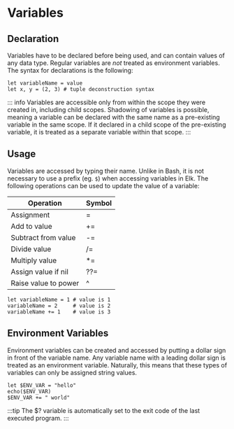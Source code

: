# Variables

## Declaration

Variables have to be declared before being used, and can contain values of any 
data type. Regular variables are _not_ treated as environment variables. The 
syntax for declarations is the following:

```elk
let variableName = value
let x, y = (2, 3) # tuple deconstruction syntax
```

::: info
Variables are accessible only from within the scope they were created in, 
including child scopes. Shadowing of variables is possible, meaning a variable 
can be declared with the same name as a pre-existing variable in the same 
scope. If it declared in a child scope of the pre-existing variable, it is 
treated as a separate variable within that scope.
:::

## Usage

Variables are accessed by typing their name. Unlike in Bash, it is not 
necessary to use a prefix (eg. `$`) when accessing variables in Elk. The 
following operations can be used to update the value of a variable:

| Operation            | Symbol |
|----------------------| ------ |
| Assignment           | =      |
| Add to value         | +=     |
| Subtract from value  | -=     |
| Divide value         | /=     |
| Multiply value       | \*=    |
| Assign value if nil  | ??=    |
| Raise value to power | ^      |

```elk
let variableName = 1 # value is 1
variableName = 2     # value is 2
variableName += 1    # value is 3
```

## Environment Variables

Environment variables can be created and accessed by putting a dollar sign in 
front of the variable name. Any variable name with a leading dollar sign is 
treated as an environment variable. Naturally, this means that these types of 
variables can only be assigned string values.

```elk
let $ENV_VAR = "hello"
echo($ENV_VAR)
$ENV_VAR += " world"
```

:::tip
The $? variable is automatically set to the exit code of the last
executed program.
:::